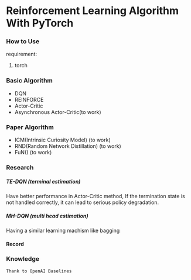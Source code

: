 # Reinforcement Learning Algorithm With PyTorch

### How to Use
requirement:
 1. torch


### Basic Algorithm
- DQN
- REINFORCE
- Actor-Critic
- Asynchronous Actor-Critic(to work)


### Paper Algorithm
- ICM(Intrinsic Curiosity Model) (to work)
- RND(Random Network Distillation) (to work)
- FuN() (to work)


### Research

##### TE-DQN (terminal estimation)
Have better performance in Actor-Critic method, If the termination state is not handled correctly, it can lead to serious policy degradation.

##### MH-DQN (multi head estimation)
Having a similar learning machism like bagging

#### Record


### Knowledge  
    Thank to OpenAI Baselines
